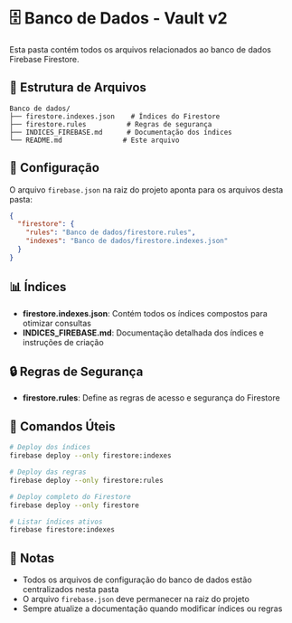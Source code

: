 # 🗄️ Banco de Dados - Vault v2

Esta pasta contém todos os arquivos relacionados ao banco de dados Firebase Firestore.

## 📁 Estrutura de Arquivos

```
Banco de dados/
├── firestore.indexes.json    # Índices do Firestore
├── firestore.rules          # Regras de segurança
├── INDICES_FIREBASE.md      # Documentação dos índices
└── README.md               # Este arquivo
```

## 🔧 Configuração

O arquivo `firebase.json` na raiz do projeto aponta para os arquivos desta pasta:

```json
{
  "firestore": {
    "rules": "Banco de dados/firestore.rules",
    "indexes": "Banco de dados/firestore.indexes.json"
  }
}
```

## 📊 Índices

- **firestore.indexes.json**: Contém todos os índices compostos para otimizar consultas
- **INDICES_FIREBASE.md**: Documentação detalhada dos índices e instruções de criação

## 🔒 Regras de Segurança

- **firestore.rules**: Define as regras de acesso e segurança do Firestore

## 🚀 Comandos Úteis

```bash
# Deploy dos índices
firebase deploy --only firestore:indexes

# Deploy das regras
firebase deploy --only firestore:rules

# Deploy completo do Firestore
firebase deploy --only firestore

# Listar índices ativos
firebase firestore:indexes
```

## 📝 Notas

- Todos os arquivos de configuração do banco de dados estão centralizados nesta pasta
- O arquivo `firebase.json` deve permanecer na raiz do projeto
- Sempre atualize a documentação quando modificar índices ou regras




